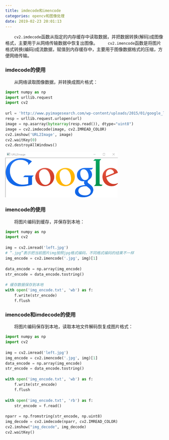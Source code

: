 ```yaml
---
title: imdecode和imencode
categories: opencv和图像处理
date: 2019-02-23 20:01:13
---
```

&emsp;&emsp;`cv2.imdecode`函数从指定的内存缓存中读取数据，并把数据转换(解码)成图像格式，主要用于从网络传输数据中恢复出图像。<!--more-->
&emsp;&emsp;`cv2.imencode`函数是将图片格式转换(编码)成流数据，赋值到内存缓存中，主要用于图像数据格式的压缩，方便网络传输。

### imdecode的使用

&emsp;&emsp;从网络读取图像数据，并转换成图片格式：

``` python
import numpy as np
import urllib.request
import cv2

url = 'http://www.pyimagesearch.com/wp-content/uploads/2015/01/google_logo.png'
resp = urllib.request.urlopen(url)
image = np.asarray(bytearray(resp.read()), dtype="uint8")
image = cv2.imdecode(image, cv2.IMREAD_COLOR)
cv2.imshow('URL2Image', image)
cv2.waitKey(0)
cv2.destroyAllWindows()
```

<img src="./imdecode和imencode/1.png" height="144" width="358">

### imencode的使用

&emsp;&emsp;将图片编码到缓存，并保存到本地：

``` python
import numpy as np
import cv2

img = cv2.imread('left.jpg')
# “.jpg”表示把当前图片img按照jpg格式编码，不同格式编码的结果不一样
img_encode = cv2.imencode('.jpg', img)[1]

data_encode = np.array(img_encode)
str_encode = data_encode.tostring()

# 缓存数据保存到本地
with open('img_encode.txt', 'wb') as f:
    f.write(str_encode)
    f.flush
```

### imencode和imdecode的使用

&emsp;&emsp;将图片编码保存到本地，读取本地文件解码恢复成图片格式：

``` python
import numpy as np
import cv2

img = cv2.imread('left.jpg')
img_encode = cv2.imencode('.jpg', img)[1]
data_encode = np.array(img_encode)
str_encode = data_encode.tostring()

with open('img_encode.txt', 'wb') as f:
    f.write(str_encode)
    f.flush

with open('img_encode.txt', 'rb') as f:
    str_encode = f.read()

nparr = np.fromstring(str_encode, np.uint8)
img_decode = cv2.imdecode(nparr, cv2.IMREAD_COLOR)
cv2.imshow("img_decode", img_decode)
cv2.waitKey()
```